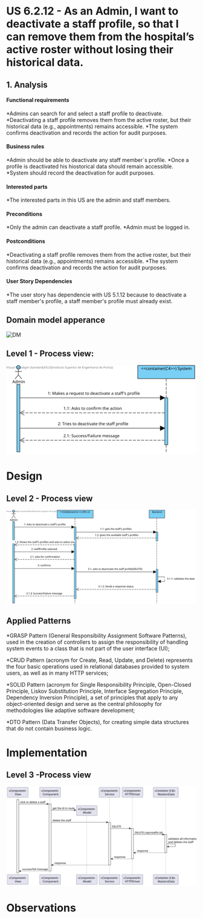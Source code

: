 # US 6.2.12 - As an Admin, I want to deactivate a staff profile, so that I can remove them from the hospital’s active roster without losing their historical data.

## 1. Analysis

#### Functional requirements

*Admins can search for and select a staff profile to deactivate.
*Deactivating a staff profile removes them from the active roster, but their historical data (e.g.,
appointments) remains accessible.
*The system confirms deactivation and records the action for audit purposes.


#### Business rules

*Admin should be able to deactivate any staff member´s profile.
*Once a profile is deactivated his hiostorical data should remain accessible.
*System should record the deactivation for audit purposes.


#### Interested parts

*The interested parts in this US are the admin and staff members.


#### Preconditions

*Only the admin can deactivate a staff profile.
*Admin must be logged in.


#### Postconditions

*Deactivating a staff profile removes them from the active roster, but their historical data (e.g.,
appointments) remains accessible.
*The system confirms deactivation and records the action for audit purposes.



#### User Story Dependencies

*The user story has dependencie with US 5.1.12 because to deactivate a staff member's profile, a staff member's profile must already exist.


## Domain model apperance
![DM](DM/DM.png)


## Level 1 - Process view:
![Process View - Level 1](L1/L1view.svg)



# Design


 ## Level 2 - Process view
 ![Process View - Level 2](L2/L2view.svg)


 ##  Applied Patterns

*GRASP Pattern (General Responsibility Assignment Software Patterns), used in the creation of controllers to assign the responsibility of handling system events to a class that is not part of the user interface (UI);

*CRUD Pattern (acronym for Create, Read, Update, and Delete) represents the four basic operations used in relational databases provided to system users, as well as in many HTTP services;

*SOLID Pattern (acronym for Single Responsibility Principle, Open-Closed Principle, Liskov Substitution Principle, Interface Segregation Principle, Dependency Inversion Principle), a set of principles that apply to any object-oriented design and serve as the central philosophy for methodologies like adaptive software development;

*DTO Pattern (Data Transfer Objects), for creating simple data structures that do not contain business logic.


# Implementation

 ## Level 3 -Process view
 ![Process View - Level 3](L3/Process_View.svg)


# Observations
 